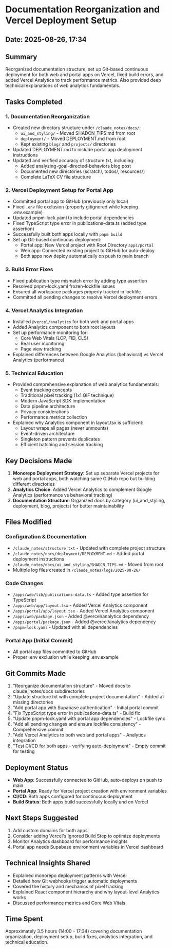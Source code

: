 # Documentation Reorganization and Vercel Deployment Setup

## Date: 2025-08-26, 17:34

## Summary
Reorganized documentation structure, set up Git-based continuous deployment for both web and portal apps on Vercel, fixed build errors, and added Vercel Analytics to track performance metrics. Also provided deep technical explanations of web analytics fundamentals.

## Tasks Completed

### 1. Documentation Reorganization
- Created new directory structure under `/claude_notes/docs/`:
  - `ui_and_styling/` - Moved SHADCN_TIPS.md from root
  - `deployment/` - Moved DEPLOYMENT.md from root  
  - Kept existing `blog/` and `projects/` directories
- Updated DEPLOYMENT.md to include portal app deployment instructions
- Updated and verified accuracy of structure.txt, including:
  - Added analyzing-goal-directed-behaviors blog post
  - Documented new directories (scratch/, todos/, resources/)
  - Complete LaTeX CV file structure

### 2. Vercel Deployment Setup for Portal App
- Committed portal app to GitHub (previously only local)
- Fixed `.env` file exclusion (properly gitignored while keeping .env.example)
- Updated pnpm-lock.yaml to include portal dependencies
- Fixed TypeScript type error in publications-data.ts (added type assertion)
- Successfully built both apps locally with `pnpm build`
- Set up Git-based continuous deployment:
  - Portal app: New Vercel project with Root Directory `apps/portal`
  - Web app: Connected existing project to GitHub for auto-deploy
  - Both apps now deploy automatically on push to main branch

### 3. Build Error Fixes
- Fixed publication type mismatch error by adding type assertion
- Resolved pnpm-lock.yaml frozen-lockfile issues
- Ensured all workspace packages properly tracked in lockfile
- Committed all pending changes to resolve Vercel deployment errors

### 4. Vercel Analytics Integration
- Installed `@vercel/analytics` for both web and portal apps
- Added Analytics component to both root layouts
- Set up performance monitoring for:
  - Core Web Vitals (LCP, FID, CLS)
  - Real user monitoring
  - Page view tracking
- Explained differences between Google Analytics (behavioral) vs Vercel Analytics (performance)

### 5. Technical Education
- Provided comprehensive explanation of web analytics fundamentals:
  - Event tracking concepts
  - Traditional pixel tracking (1x1 GIF technique)
  - Modern JavaScript SDK implementation
  - Data pipeline architecture
  - Privacy considerations
  - Performance metrics collection
- Explained why Analytics component in layout.tsx is sufficient:
  - Layout wraps all pages (never unmounts)
  - Event-driven architecture
  - Singleton pattern prevents duplicates
  - Efficient batching and session tracking

## Key Decisions Made

1. **Monorepo Deployment Strategy**: Set up separate Vercel projects for web and portal apps, both watching same GitHub repo but building different directories
2. **Analytics Choice**: Added Vercel Analytics to complement Google Analytics (performance vs behavioral tracking)
3. **Documentation Structure**: Organized docs by category (ui_and_styling, deployment, blog, projects) for better maintainability

## Files Modified

### Configuration & Documentation
- `/claude_notes/structure.txt` - Updated with complete project structure
- `/claude_notes/docs/deployment/DEPLOYMENT.md` - Added portal deployment instructions
- `/claude_notes/docs/ui_and_styling/SHADCN_TIPS.md` - Moved from root
- Multiple log files created in `/claude_notes/logs/2025-08-26/`

### Code Changes
- `/apps/web/lib/publications-data.ts` - Added type assertion for TypeScript
- `/apps/web/app/layout.tsx` - Added Vercel Analytics component
- `/apps/portal/app/layout.tsx` - Added Vercel Analytics component
- `/apps/web/package.json` - Added @vercel/analytics dependency
- `/apps/portal/package.json` - Added @vercel/analytics dependency
- `/pnpm-lock.yaml` - Updated with all dependencies

### Portal App (Initial Commit)
- All portal app files committed to GitHub
- Proper .env exclusion while keeping .env.example

## Git Commits Made

1. "Reorganize documentation structure" - Moved docs to claude_notes/docs subdirectories
2. "Update structure.txt with complete project documentation" - Added all missing directories
3. "Add portal app with Supabase authentication" - Initial portal commit
4. "Fix TypeScript type error in publications-data.ts" - Build fix
5. "Update pnpm-lock.yaml with portal app dependencies" - Lockfile sync
6. "Add all pending changes and ensure lockfile consistency" - Comprehensive commit
7. "Add Vercel Analytics to both web and portal apps" - Analytics integration
8. "Test CI/CD for both apps - verifying auto-deployment" - Empty commit for testing

## Deployment Status

- **Web App**: Successfully connected to GitHub, auto-deploys on push to main
- **Portal App**: Ready for Vercel project creation with environment variables
- **CI/CD**: Both apps configured for continuous deployment
- **Build Status**: Both apps build successfully locally and on Vercel

## Next Steps Suggested

1. Add custom domains for both apps
2. Consider adding Vercel's Ignored Build Step to optimize deployments
3. Monitor Analytics dashboard for performance insights
4. Portal app needs Supabase environment variables in Vercel dashboard

## Technical Insights Shared

- Explained monorepo deployment patterns with Vercel
- Detailed how Git webhooks trigger automatic deployments
- Covered the history and mechanics of pixel tracking
- Explained React component hierarchy and why layout-level Analytics works
- Discussed performance metrics and Core Web Vitals

## Time Spent
Approximately 3.5 hours (14:00 - 17:34) covering documentation organization, deployment setup, build fixes, analytics integration, and technical education.